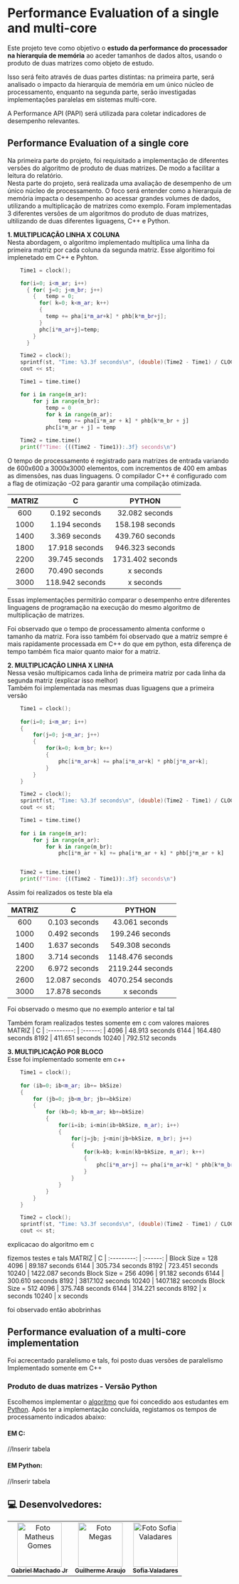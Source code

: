# Performance Evaluation of a single and multi-core

Este projeto teve como objetivo o **estudo da performance do processador na hierarquia de memória** ao aceder tamanhos de dados altos, usando o produto de duas matrizes como objeto de estudo.

Isso será feito através de duas partes distintas: na primeira parte, será analisado o impacto da hierarquia de memória em um único núcleo de processamento, enquanto na segunda parte, serão investigadas implementações paralelas em sistemas multi-core. 

A Performance API (PAPI) será utilizada para coletar indicadores de desempenho relevantes.

## Performance Evaluation of a single core

Na primeira parte do projeto, foi requisitado a implementação de diferentes versões do algoritmo de produto de duas matrizes. De modo a facilitar a leitura do relatório.</br>
Nesta parte do projeto, será realizada uma avaliação de desempenho de um único núcleo de processamento. O foco será entender como a hierarquia de memória impacta o desempenho ao acessar grandes volumes de dados, utilizando a multiplicação de matrizes como exemplo.
Foram implementadas 3 diferentes versões de um algoritmos do produto de duas matrizes, ultilizando de duas diferentes liguagens, C++ e Python.

**1. MULTIPLICAÇÃO LINHA X COLUNA** </br>
Nesta abordagem, o algoritmo implementado multiplica uma linha da primeira matriz por cada coluna da segunda matriz. Esse algoritimo foi implenetado em C++ e Pyhton.

~~~C++
    Time1 = clock();

    for(i=0; i<m_ar; i++)
      {	for( j=0; j<m_br; j++)
        {	temp = 0;
          for( k=0; k<m_ar; k++)
          {	
            temp += pha[i*m_ar+k] * phb[k*m_br+j];
          }
          phc[i*m_ar+j]=temp;
        }
      }

    Time2 = clock();
    sprintf(st, "Time: %3.3f seconds\n", (double)(Time2 - Time1) / CLOCKS_PER_SEC);
    cout << st;
~~~
~~~Python
    Time1 = time.time()

    for i in range(m_ar):
        for j in range(m_br):
            temp = 0
            for k in range(m_ar):
                temp += pha[i*m_ar + k] * phb[k*m_br + j]
            phc[i*m_ar + j] = temp

    Time2 = time.time()
    print(f"Time: {((Time2 - Time1)):.3f} seconds\n")
~~~


O tempo de processamento é registrado para matrizes de entrada variando de 600x600 a 3000x3000 elementos, com incrementos de 400 em ambas as dimensões, nas duas linguagens.
O compilador C++ é configurado com a flag de otimização -O2 para garantir uma compilação otimizada.

MATRIZ | C | PYTHON |
:---------: | :------: | :-------: |
600 | 0.192 seconds | 32.082 seconds
1000 | 1.194 seconds | 158.198 seconds
1400 | 3.369 seconds | 439.760 seconds
1800 | 17.918 seconds | 946.323 seconds
2200 | 39.745 seconds | 1731.402 seconds
2600 | 70.490 seconds | x seconds
3000 | 118.942 seconds | x seconds

Essas implementações permitirão comparar o desempenho entre diferentes linguagens de programação na execução do mesmo algoritmo de multiplicação de matrizes.

Foi observado que o tempo de processamento almenta conforme o tamanho da matriz. Fora isso também foi observado que a matriz sempre é mais rapidamente processada em C++ do que em python, esta diferença de tempo também fica maior quanto maior for a matriz.

**2. MULTIPLICAÇÃO LINHA X LINHA** </br>
Nessa vesão multipicamos cada linha de primeira matriz por cada linha da segunda matriz (explicar isso melhor) </br>
Também foi implementada nas mesmas duas liguagens que a primeira versão

~~~C++
    Time1 = clock();
	
	for(i=0; i<m_ar; i++)
	{
		for(j=0; j<m_ar; j++)
		{
			for(k=0; k<m_br; k++)
			{	
				phc[i*m_ar+k] += pha[i*m_ar+k] * phb[j*m_ar+k];
			}
		}
	}

    Time2 = clock();
    sprintf(st, "Time: %3.3f seconds\n", (double)(Time2 - Time1) / CLOCKS_PER_SEC);
    cout << st;
~~~
~~~Python
    Time1 = time.time()
    
    for i in range(m_ar):
        for j in range(m_ar):
            for k in range(m_br):
                phc[i*m_ar + k] += pha[i*m_ar + k] * phb[j*m_ar + k]


    Time2 = time.time()
    print(f"Time: {((Time2 - Time1)):.3f} seconds\n")
~~~

Assim foi realizados os teste bla ela

MATRIZ | C | PYTHON |
:---------: | :------: | :-------: |
600 | 0.103 seconds | 43.061 seconds
1000 | 0.492 seconds | 199.246 seconds
1400 | 1.637 seconds | 549.308 seconds
1800 | 3.714 seconds | 1148.476 seconds
2200 | 6.972 seconds | 2119.244 seconds
2600 | 12.087 seconds | 4070.254 seconds
3000 | 17.878 seconds | x seconds


Foi observado o mesmo que no exemplo anterior e tal tal

Também foram realizados testes somente em c com valores maiores
MATRIZ | C |
:---------: | :------: |
4096 | 48.913 seconds 
6144 | 164.480 seconds 
8192 | 411.651 seconds 
10240 | 792.512 seconds 

**3. MULTIPLICAÇÃO POR BLOCO** </br>
Esse foi implementado somente em c++

~~~C++
    Time1 = clock();
	
	for (ib=0; ib<m_ar; ib+= bkSize) 
	{
		for (jb=0; jb<m_br; jb+=bkSize) 
		{
			for (kb=0; kb<m_ar; kb+=bkSize)
			{
				for(i=ib; i<min(ib+bkSize, m_ar); i++)
				{	
					for(j=jb; j<min(jb+bkSize, m_br); j++)
					{	
						for(k=kb; k<min(kb+bkSize, m_ar); k++)
						{	
							phc[i*m_ar+j] += pha[i*m_ar+k] * phb[k*m_br+j];
						}
					}
				}
			}
		}
	}

    Time2 = clock();
    sprintf(st, "Time: %3.3f seconds\n", (double)(Time2 - Time1) / CLOCKS_PER_SEC);
    cout << st;
~~~

explicacao do algoritmo em c

fizemos testes e tals
MATRIZ | C |
:---------: | :------: |
Block Size = 128
4096 | 89.187 seconds 
6144 | 305.734 seconds 
8192 | 723.451 seconds 
10240 | 1422.087 seconds 
Block Size = 256
4096 | 91.182 seconds 
6144 | 300.610 seconds 
8192 | 3817.102 seconds 
10240 | 1407.182 seconds 
Block Size = 512
4096 | 375.748 seconds 
6144 | 314.221 seconds 
8192 | x seconds 
10240 | x seconds 

foi observado então abobrinhas 

## Performance evaluation of a multi-core implementation
Foi acrecentado paralelismo e tals, foi posto duas versões de paralelismo
Implementado somente em C++



### Produto de duas matrizes - Versão Python

Escolhemos implementar o [algoritmo](/link) que foi concedido aos estudantes em [Python](). Após ter a implementação concluída, registamos os tempos de processamento indicados abaixo:

#### EM C:

//Inserir tabela

#### EM Python:

//Inserir tabela




## 💻 Desenvolvedores:
<table>
  <tr>
    <td align="center">
      <a href="https://github.com/gabrieltmjr">
        <img src="https://avatars.githubusercontent.com/u/73040950?v=4" width="100px;" alt="Foto Matheus Gomes"/><br>
        <sub>
          <b>Gabriel Machado Jr</b>
        </sub>
      </a>
    </td>
    <td align="center">
      <a href="https://github.com/guiga-sa">
        <img src="https://avatars.githubusercontent.com/u/123979639?v=4" width="100px;" alt="Foto Megas"/><br>
        <sub>
          <b>Guilherme Araujo</b>
        </sub>
      </a>
    </td>
    <td align="center">
      <a href="https://github.com/SofiaValadares">
        <img src="https://avatars.githubusercontent.com/u/113111708?v=4" width="100px;" alt="Foto Sofia Valadares"/><br>
        <sub>
          <b>Sofia Valadares</b>
        </sub>
      </a>
    </td>
  </tr>
</table>
<br></br>



